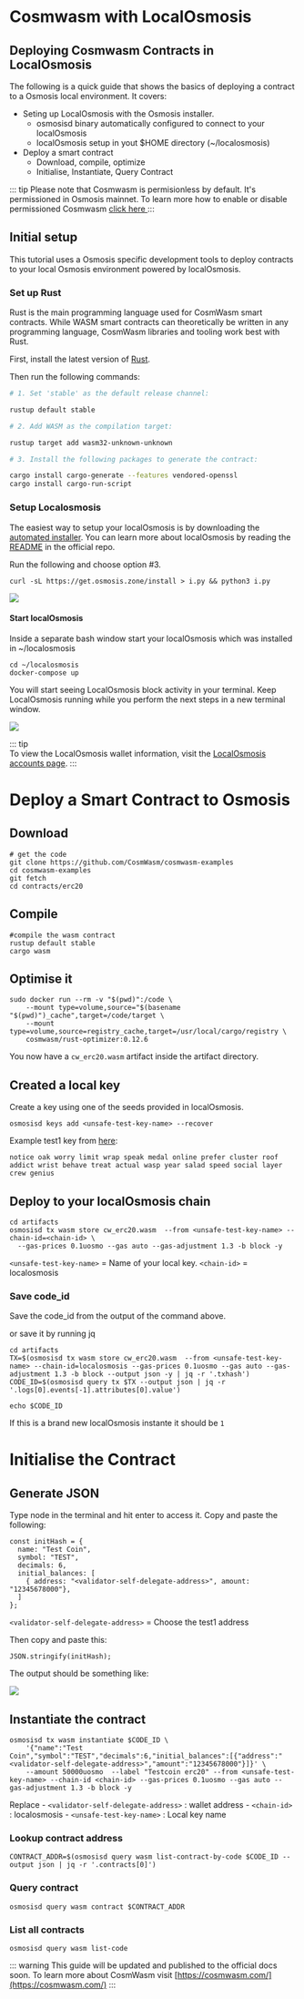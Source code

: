 # Cosmwasm with LocalOsmosis
## Deploying Cosmwasm Contracts in LocalOsmosis

The following is a quick guide that shows the basics of deploying a contract to a Osmosis local environment. It covers: 

- Seting up LocalOsmosis with the Osmosis installer.
    - osmosisd binary automatically configured to connect to your localOsmosis
    - localOsmosis setup in yout $HOME directory (~/localosmosis)
- Deploy a smart contract
    - Download, compile, optimize 
    - Initialise, Instantiate, Query Contract
    
::: tip
Please note that Cosmwasm is permisionless by default. It's  permissioned in Osmosis mainnet. To learn more how to enable or disable permissioned Cosmwasm [click here ](https://github.com/CosmWasm/wasmd/blob/main/x/wasm/Governance.md)
:::



## Initial setup

This tutorial uses a Osmosis specific development tools to deploy contracts to your local Osmosis environment powered by localOsmosis.


### Set up Rust

Rust is the main programming language used for CosmWasm smart contracts. While WASM smart contracts can theoretically be written in any programming language, CosmWasm libraries and tooling work best with Rust.

First, install the latest version of [Rust](https://www.rust-lang.org/tools/install).  

Then run the following commands:

```sh
# 1. Set 'stable' as the default release channel:

rustup default stable

# 2. Add WASM as the compilation target:

rustup target add wasm32-unknown-unknown

# 3. Install the following packages to generate the contract:

cargo install cargo-generate --features vendored-openssl
cargo install cargo-run-script
```

### Setup  Localosmosis
The easiest way to setup your localOsmosis is by downloading the [automated installer](https://get.osmosis.zone/). You can learn more about localOsmosis by reading the [README](https://github.com/osmosis-labs/localosmosis) in the official repo. 

Run the following and choose option #3.
```
curl -sL https://get.osmosis.zone/install > i.py && python3 i.py
```
   ![](../../../assets/local-installer.png)



#### Start localOsmosis

Inside a separate bash window start your localOsmosis which was installed in ~/localosmosis

```
cd ~/localosmosis
docker-compose up

```
You will start seeing LocalOsmosis block activity in your terminal. Keep LocalOsmosis running while you perform the next steps in a new terminal window.


![](../../../assets/localOsmosis.png)


::: tip  
To view the LocalOsmosis wallet information, visit the [LocalOsmosis accounts page]([developing/tools/localosmosis.html#accounts](https://github.com/osmosis-labs/localosmosis#accounts)). 
:::

# Deploy a Smart Contract to Osmosis

## Download

```
# get the code
git clone https://github.com/CosmWasm/cosmwasm-examples
cd cosmwasm-examples
git fetch
cd contracts/erc20
```

## Compile

```
#compile the wasm contract
rustup default stable
cargo wasm
```

## Optimise it

```
sudo docker run --rm -v "$(pwd)":/code \
    --mount type=volume,source="$(basename "$(pwd)")_cache",target=/code/target \
    --mount type=volume,source=registry_cache,target=/usr/local/cargo/registry \
    cosmwasm/rust-optimizer:0.12.6
```

You now have a `cw_erc20.wasm` artifact inside the artifact directory. 

## Created a local key 
Create a key using one of the seeds provided in localOsmosis. 

```
osmosisd keys add <unsafe-test-key-name> --recover
```
Example test1 key from [here](https://github.com/osmosis-labs/localosmosis#accounts):

```
notice oak worry limit wrap speak medal online prefer cluster roof addict wrist behave treat actual wasp year salad speed social layer crew genius
```


## Deploy to your localOsmosis chain

```
cd artifacts
osmosisd tx wasm store cw_erc20.wasm  --from <unsafe-test-key-name> --chain-id=<chain-id> \
  --gas-prices 0.1uosmo --gas auto --gas-adjustment 1.3 -b block -y
```

`<unsafe-test-key-name>` = Name of your local key.
`<chain-id>` = localosmosis
    
### Save code_id
Save the code_id from the output of the command above.
    
or save it by running jq
    
```
cd artifacts
TX=$(osmosisd tx wasm store cw_erc20.wasm  --from <unsafe-test-key-name> --chain-id=localosmosis --gas-prices 0.1uosmo --gas auto --gas-adjustment 1.3 -b block --output json -y | jq -r '.txhash')
CODE_ID=$(osmosisd query tx $TX --output json | jq -r '.logs[0].events[-1].attributes[0].value')   
```

```
echo $CODE_ID 
```
If this is a brand new localOsmosis instante it should be `1`
    
    
# Initialise the Contract

## Generate JSON
Type node in the terminal and hit enter to access it. Copy and paste the following: 

```
const initHash = {
  name: "Test Coin",
  symbol: "TEST",
  decimals: 6,
  initial_balances: [
    { address: "<validator-self-delegate-address>", amount: "12345678000"},
  ]
};
```

`<validator-self-delegate-address>` = Choose the test1 address
    
Then copy and paste this: 
```
JSON.stringify(initHash);
```
The output should be something like:
    
![](../../../assets/cosmwasm_artifact.png)

## Instantiate the contract
 
```
osmosisd tx wasm instantiate $CODE_ID \
    '{"name":"Test Coin","symbol":"TEST","decimals":6,"initial_balances":[{"address":"<validator-self-delegate-address>","amount":"12345678000"}]}' \
    --amount 50000uosmo  --label "Testcoin erc20" --from <unsafe-test-key-name> --chain-id <chain-id> --gas-prices 0.1uosmo --gas auto --gas-adjustment 1.3 -b block -y
```
Replace
    - `<validator-self-delegate-address>` : wallet address
    - `<chain-id>` : localosmosis
    - `<unsafe-test-key-name>` : Local  key name
    
### Lookup contract address

```
CONTRACT_ADDR=$(osmosisd query wasm list-contract-by-code $CODE_ID --output json | jq -r '.contracts[0]')
```
### Query contract
    
```
osmosisd query wasm contract $CONTRACT_ADDR
```

### List all contracts

```
osmosisd query wasm list-code
```
    
::: warning
This guide will be updated and published to the official docs soon. 
To learn more about CosmWasm visit [https://cosmwasm.com/](https://cosmwasm.com/)
 :::  

